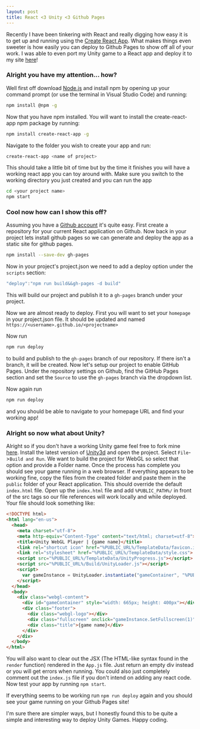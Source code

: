 ```yaml
---
layout: post
title: React <3 Unity <3 Github Pages
---
```


Recently I have been tinkering with React and really digging how easy it is to get up and running using the [Create React App](https://github.com/facebookincubator/create-react-app). What makes things even sweeter is how easily you can deploy to Github Pages to show off all of your work. I was able to even port my Unity game to a React app and deploy it to my site [here](https://shaneknows.github.io/Naifu)!

### Alright you have my attention... how?

Well first off download [Node.js](https://nodejs.org/en/download/) and install npm by opening up your command prompt (or use the terminal in Visual Studio Code) and running:
```bash
npm install @npm -g
```
Now that you have npm installed. You will want to install the create-react-app npm package by running:
```bash
npm install create-react-app -g
```
Navigate to the folder you wish to create your app and run:
```bash
create-react-app <name of project>
```
This should take a little bit of time but by the time it finishes you will have a working react app you can toy around with. Make sure you switch to the working directory you just created and you can run the app
```bash
cd <your project name>
npm start
```

### Cool now how can I show this off?

Assuming you have a [Github account](https://github.com/) it's quite easy. First create a repository for your current React application on Github. Now back in your project lets install github pages so we can generate and deploy the app as a static site for github pages.
```bash
npm install --save-dev gh-pages
```
Now in your project's project.json we need to add a deploy option under the `scripts` section:
```javascript
"deploy":"npm run build&&gh-pages -d build"
```
This will build our project and publish it to a `gh-pages` branch under your project.

Now we are almost ready to deploy. First you will want to set your `homepage` in your project.json file. It should be updated and named `https://<username>.github.io/<projectname>`

Now run 
```bash
npm run deploy
``` 
to build and publish to the `gh-pages` branch of our repository. If there isn't a branch, it will be created. Now let's setup our project to enable GitHub Pages. Under the repository settings on Github, find the GitHub Pages section and set the `Source` to use the `gh-pages` branch via the dropdown list.

Now again run
```bash
npm run deploy
```
and you should be able to navigate to your homepage URL and find your working app!

### Alright so now what about Unity?

Alright so if you don't have a working Unity game feel free to fork mine [here](https://github.com/shaneknows/NaifuGame). Install the latest version of [Unity3d](https://unity3d.com/get-unity/download) and open the project. Select `File`->`Build and Run`. We want to build the project for WebGL so select that option and provide a Folder name. Once the process has complete you should see your game running in a web browser. If everything appears to be working fine, copy the files from the created folder and paste them in the `public` folder of your React application. This should override the default `index.html` file. Open up the `index.html` file and add `%PUBLIC_PATH%/` in front of the src tags so our file references will work locally and while deployed. Your file should look something like:
```html
<!DOCTYPE html>
<html lang="en-us">
  <head>
    <meta charset="utf-8">
    <meta http-equiv="Content-Type" content="text/html; charset=utf-8">
    <title>Unity WebGL Player | {game name}</title>
    <link rel="shortcut icon" href="%PUBLIC_URL%/TemplateData/favicon.ico">
    <link rel="stylesheet" href="%PUBLIC_URL%/TemplateData/style.css">
    <script src="%PUBLIC_URL%/TemplateData/UnityProgress.js"></script>  
    <script src="%PUBLIC_URL%/Build/UnityLoader.js"></script>
    <script>
      var gameInstance = UnityLoader.instantiate("gameContainer", "%PUBLIC_URL%/Build/<game name>.json", {onProgress: UnityProgress});
    </script>
  </head>
  <body>
    <div class="webgl-content">
      <div id="gameContainer" style="width: 665px; height: 400px"></div>
      <div class="footer">
        <div class="webgl-logo"></div>
        <div class="fullscreen" onclick="gameInstance.SetFullscreen(1)"></div>
        <div class="title">{game name}</div>
      </div>
    </div>
  </body>
</html>
```

You will also want to clear out the JSX (The HTML-like syntax found in the `render` function) rendered in the `App.js` file. Just return an empty div instead or you will get errors when running. You could also just completely comment out the `index.js` file if you don't intend on adding any react code. Now test your app by running `npm start`.

If everything seems to be working run `npm run deploy` again and you should see your game running on your Github Pages site!

I'm sure there are simpler ways, but I honestly found this to be quite a simple and interesting way to deploy Unity Games. Happy coding.

